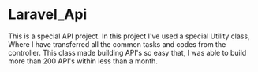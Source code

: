 # Laravel_Api
This is a special API project. In this project I've used a special Utility class, Where I have transferred all the common tasks and codes from the controller. This class made building API's so easy that, I was able to build more than 200 API's within less than a month.
